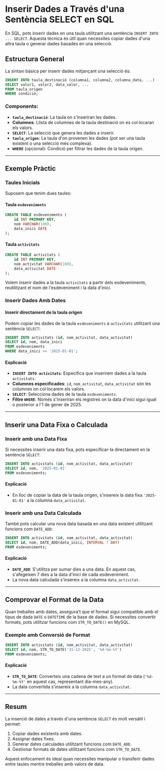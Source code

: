 # Inserir Dades a Través d'una Sentència SELECT en SQL

En SQL, pots inserir dades en una taula utilitzant una sentència `INSERT INTO ... SELECT`. Aquesta tècnica és útil quan necessites copiar dades d'una altra taula o generar dades basades en una selecció.

## Estructura General

La sintaxi bàsica per inserir dades mitjançant una selecció és:

```sql
INSERT INTO taula_destinació (columna1, columna2, columna_data, ...)
SELECT valor1, valor2, data_valor, ...
FROM taula_origen
WHERE condició;
```

### Components:
- **`taula_destinació`**: La taula on s'inseriran les dades.
- **Columnes**: Llista de columnes de la taula destinació on es col·locaran els valors.
- **`SELECT`**: La selecció que genera les dades a inserir.
- **`taula_origen`**: La taula d'on provenen les dades (pot ser una taula existent o una selecció més complexa).
- **`WHERE`** (opcional): Condició per filtrar les dades de la taula origen.

---

## Exemple Pràctic

### Taules Inicials

Suposem que tenim dues taules: 

#### Taula `esdeveniments`
```sql
CREATE TABLE esdeveniments (
    id INT PRIMARY KEY,
    nom VARCHAR(100),
    data_inici DATE
);
```

#### Taula `activitats`
```sql
CREATE TABLE activitats (
    id INT PRIMARY KEY,
    nom_activitat VARCHAR(100),
    data_activitat DATE
);
```

Volem inserir dades a la taula `activitats` a partir dels esdeveniments, reutilitzant el nom de l'esdeveniment i la data d'inici.

### Inserir Dades Amb Dates

#### Inserir directament de la taula origen

Podem copiar les dades de la taula `esdeveniments` a `activitats` utilitzant una sentència `SELECT`:

```sql
INSERT INTO activitats (id, nom_activitat, data_activitat)
SELECT id, nom, data_inici
FROM esdeveniments
WHERE data_inici >= '2025-01-01';
```

#### Explicació
- **`INSERT INTO activitats`**: Especifica que inserirem dades a la taula `activitats`.
- **Columnes especificades**: `id`, `nom_activitat`, `data_activitat` són les columnes on col·locarem els valors.
- **`SELECT`**: Selecciona dades de la taula `esdeveniments`.
- **Filtre `WHERE`**: Només s'inseriran els registres on la data d'inici sigui igual o posterior a l'1 de gener de 2025.

---

## Inserir una Data Fixa o Calculada

### Inserir amb una Data Fixa

Si necessites inserir una data fixa, pots especificar-la directament en la sentència `SELECT`:

```sql
INSERT INTO activitats (id, nom_activitat, data_activitat)
SELECT id, nom, '2025-01-01'
FROM esdeveniments;
```

#### Explicació
- En lloc de copiar la data de la taula origen, s'insereix la data fixa `'2025-01-01'` a la columna `data_activitat`.

### Inserir amb una Data Calculada

També pots calcular una nova data basada en una data existent utilitzant funcions com `DATE_ADD`:

```sql
INSERT INTO activitats (id, nom_activitat, data_activitat)
SELECT id, nom, DATE_ADD(data_inici, INTERVAL 7 DAY)
FROM esdeveniments;
```

#### Explicació
- **`DATE_ADD`**: S'utilitza per sumar dies a una data. En aquest cas, s'afegeixen 7 dies a la data d'inici de cada esdeveniment.
- La nova data calculada s'insereix a la columna `data_activitat`.

---

## Comprovar el Format de la Data

Quan treballes amb dates, assegura't que el format sigui compatible amb el tipus de dada `DATE` o `DATETIME` de la base de dades. Si necessites convertir formats, pots utilitzar funcions com `STR_TO_DATE()` en MySQL.

### Exemple amb Conversió de Format

```sql
INSERT INTO activitats (id, nom_activitat, data_activitat)
SELECT id, nom, STR_TO_DATE('31-12-2025', '%d-%m-%Y')
FROM esdeveniments;
```

#### Explicació
- **`STR_TO_DATE`**: Converteix una cadena de text a un format de data (`'%d-%m-%Y'` en aquest cas, representant dia-mes-any).
- La data convertida s'insereix a la columna `data_activitat`.

---

## Resum

La inserció de dates a través d'una sentència `SELECT` és molt versàtil i permet:

1. Copiar dades existents amb dates.
2. Assignar dates fixes.
3. Generar dates calculades utilitzant funcions com `DATE_ADD`.
4. Gestionar formats de dates utilitzant funcions com `STR_TO_DATE`.

Aquest enfocament és ideal quan necessites manipular o transferir dades entre taules mentre treballes amb valors de data.
